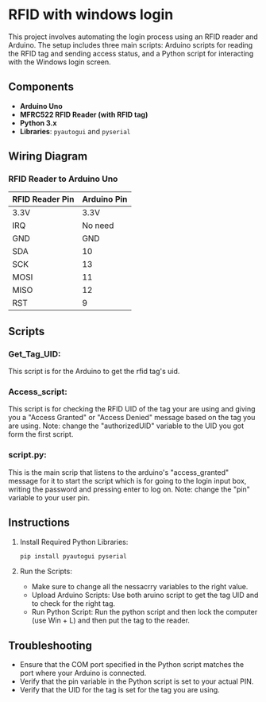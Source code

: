 # RFID with windows login

This project involves automating the login process using an RFID reader and Arduino. The setup includes three main scripts: Arduino scripts for reading the RFID tag and sending access status, and a Python script for interacting with the Windows login screen.

## Components

- **Arduino Uno**
- **MFRC522 RFID Reader (with RFID tag)**
- **Python 3.x**
- **Libraries**: `pyautogui` and `pyserial`

## Wiring Diagram

### RFID Reader to Arduino Uno

| RFID Reader Pin | Arduino Pin |
| --------------- | ----------- |
| 3.3V            | 3.3V        |
| IRQ             | No need     |
| GND             | GND         |
| SDA             | 10          |
| SCK             | 13          |
| MOSI            | 11          |
| MISO            | 12          |
| RST             | 9           |

## Scripts

### Get_Tag_UID:

This script is for the Arduino to get the rfid tag's uid.

### Access_script:

This script is for checking the RFID UID of the tag your are using and giving you a "Access Granted" or "Access Denied" message based on the tag you are using.
Note: change the "authorizedUID" variable to the UID you got form the first script.

### script.py:

This is the main scrip that listens to the arduino's "access_granted" message for it to start the script which is for going to the login input box, writing the password and pressing enter to log on.
Note: change the "pin" variable to your user pin.

## Instructions

1. Install Required Python Libraries:

   ```bash
   pip install pyautogui pyserial
   ```

2. Run the Scripts:
   - Make sure to change all the nessacrry variables to the right value.
   - Upload Arduino Scripts: Use both aruino script to get the tag UID and to check for the right tag.
   - Run Python Script: Run the python script and then lock the computer (use Win + L) and then put the tag to the reader.

## Troubleshooting

- Ensure that the COM port specified in the Python script matches the port where your Arduino is connected.
- Verify that the pin variable in the Python script is set to your actual PIN.
- Verify that the UID for the tag is set for the tag you are using.
